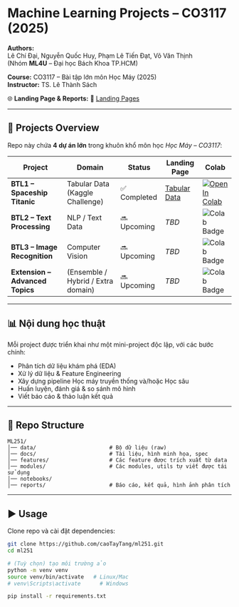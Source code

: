 # Machine Learning Projects – CO3117 (2025)

**Authors:**  
Lê Chí Đại, Nguyễn Quốc Huy, Phạm Lê Tiến Đạt, Võ Văn Thịnh  
(Nhóm **ML4U** – Đại học Bách Khoa TP.HCM)

**Course:** CO3117 – Bài tập lớn môn Học Máy (2025)  
**Instructor:** TS. Lê Thành Sách  

🌐 **Landing Page & Reports:**  🔗 [Landing Pages](https://caotaytang.github.io/ML-251/)  

---

## 🚀 Projects Overview

Repo này chứa **4 dự án lớn** trong khuôn khổ môn học *Học Máy – CO3117*:  

| Project | Domain | Status | Landing Page | Colab |
|---------|--------|--------|------------------|-------|
| **BTL1 – Spaceship Titanic** | Tabular Data (Kaggle Challenge) | ✅ Completed | [Tabular Data](https://caotaytang.github.io/ml251/tabular) | [![Open In Colab](https://colab.research.google.com/assets/colab-badge.svg)](https://colab.research.google.com/drive/1NNmRjgSI6SE14mwKW55yWsWSvvfLDNwm) |
| **BTL2 – Text Processing** | NLP / Text Data | 🔜 Upcoming | _TBD_ | ![Colab Badge](https://img.shields.io/badge/Colab-coming--soon-lightgrey?logo=googlecolab&logoColor=white) |
| **BTL3 – Image Recognition** | Computer Vision | 🔜 Upcoming | _TBD_ | ![Colab Badge](https://img.shields.io/badge/Colab-coming--soon-lightgrey?logo=googlecolab&logoColor=white) |
| **Extension – Advanced Topics** | (Ensemble / Hybrid / Extra domain) | 🔜 Upcoming | _TBD_ | ![Colab Badge](https://img.shields.io/badge/Colab-coming--soon-lightgrey?logo=googlecolab&logoColor=white) |

---

## 📊 Nội dung học thuật

Mỗi project được triển khai như một mini-project độc lập, với các bước chính:  

- Phân tích dữ liệu khám phá (EDA)  
- Xử lý dữ liệu & Feature Engineering  
- Xây dựng pipeline Học máy truyền thống và/hoặc Học sâu  
- Huấn luyện, đánh giá & so sánh mô hình  
- Viết báo cáo & thảo luận kết quả  

---

## 📂 Repo Structure

```
ML251/
│── data/                       # Bộ dữ liệu (raw)
│── docs/                       # Tài liệu, hình minh họa, spec
│── features/                   # Các feature được trích xuất từ data
│── modules/                    # Các modules, utils tự viết được tái sử dụng
│── notebooks/      
│── reports/                    # Báo cáo, kết quả, hình ảnh phân tích
```

---

## ▶️ Usage

Clone repo và cài đặt dependencies:

```bash
git clone https://github.com/caoTayTang/ml251.git
cd ml251

# (Tuỳ chọn) tạo môi trường ảo
python -m venv venv
source venv/bin/activate   # Linux/Mac
# venv\Scripts\activate      # Windows

pip install -r requirements.txt
```
